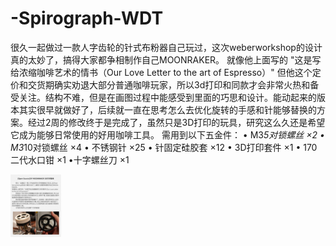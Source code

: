 # -Spirograph-WDT
很久一起做过一款人字齿轮的针式布粉器自己玩过，这次weberworkshop的设计真的太妙了，搞得大家都争相制作自己MOONRAKER。 就像他上面写的 "这是写给浓缩咖啡艺术的情书（Our Love Letter to the art of Espresso）" 但他这个定价和交货期确实劝退大部分普通咖啡玩家，所以3d打印和同款才会非常火热和备受关注。结构不难，但是在画图过程中能感受到里面的巧思和设计。能动起来的版本其实很早就做好了，后续就一直在思考怎么去优化旋转的手感和针能够替换的方案。经过2周的修改终于是完成了，虽然只是3D打印的玩具，研究这么久还是希望它成为能够日常使用的好用咖啡工具。
需用到以下五金件：
	• M3*5对锁螺丝 ×2
	• M3*10对锁螺丝 ×4
	• 不锈钢针 ×25
	• 针固定硅胶套 ×12
	• 3D打印套件 ×1
	• 170二代水口钳 ×1
  •十字螺丝刀 ×1
  
![Image text](https://github.com/qweasdq21/-Spirograph-WDT/blob/ab1873fdfe5ebf031a1a911076c5d70500957f18/%E5%9B%BE%E7%89%87/1684122749.png)

